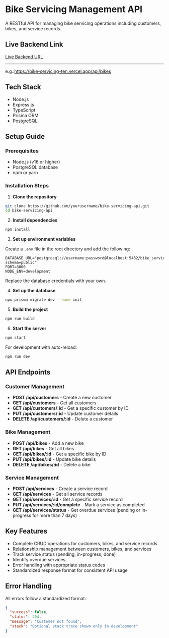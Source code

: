 # Bike Servicing Management API

A RESTful API for managing bike servicing operations including customers, bikes, and service records.

## Live Backend Link

[Live Backend URL](https://bike-servicing-ten.vercel.app)

---
e.g.:https://bike-servicing-ten.vercel.app/api/bikes

## Tech Stack

- Node.js
- Express.js
- TypeScript
- Prisma ORM
- PostgreSQL

## Setup Guide

### Prerequisites

- Node.js (v16 or higher)
- PostgreSQL database
- npm or yarn

### Installation Steps

1. **Clone the repository**

```bash
git clone https://github.com/yourusername/bike-servicing-api.git
cd bike-servicing-api
```

2. **Install dependencies**

```bash
npm install
```

3. **Set up environment variables**

Create a `.env` file in the root directory and add the following:

```env
DATABASE_URL="postgresql://username:password@localhost:5432/bike_servicing?schema=public"
PORT=3000
NODE_ENV=development
```

Replace the database credentials with your own.

4. **Set up the database**

```bash
npx prisma migrate dev --name init
```

5. **Build the project**

```bash
npm run build
```

6. **Start the server**

```bash
npm start
```

For development with auto-reload:

```bash
npm run dev
```

## API Endpoints

### Customer Management

- **POST /api/customers** - Create a new customer
- **GET /api/customers** - Get all customers
- **GET /api/customers/:id** - Get a specific customer by ID
- **PUT /api/customers/:id** - Update customer details
- **DELETE /api/customers/:id** - Delete a customer

### Bike Management

- **POST /api/bikes** - Add a new bike
- **GET /api/bikes** - Get all bikes
- **GET /api/bikes/:id** - Get a specific bike by ID
- **PUT /api/bikes/:id** - Update bike details
- **DELETE /api/bikes/:id** - Delete a bike

### Service Management

- **POST /api/services** - Create a service record
- **GET /api/services** - Get all service records
- **GET /api/services/:id** - Get a specific service record
- **PUT /api/services/:id/complete** - Mark a service as completed
- **GET /api/services/status** - Get overdue services (pending or in-progress for more than 7 days)

## Key Features

- Complete CRUD operations for customers, bikes, and service records
- Relationship management between customers, bikes, and services
- Track service status (pending, in-progress, done)
- Identify overdue services
- Error handling with appropriate status codes
- Standardized response format for consistent API usage

## Error Handling

All errors follow a standardized format:

```json
{
  "success": false,
  "status": 404,
  "message": "Customer not found",
  "stack": "Optional stack trace shown only in development"
}
```